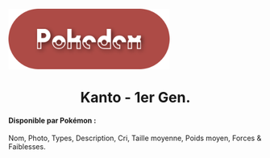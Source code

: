 <br>

<div align="center" style="display: flex">
  <img height="120px" src="./src/assets/readme_title.png" alt="Flat Pokedex Logo" />
</div>

<h1 align="center"> Kanto - 1er Gen. </h1>


#### Disponible par Pokémon :

<p>Nom, Photo, Types, Description, Cri, Taille moyenne, Poids moyen, Forces & Faiblesses.</p>


<br>
